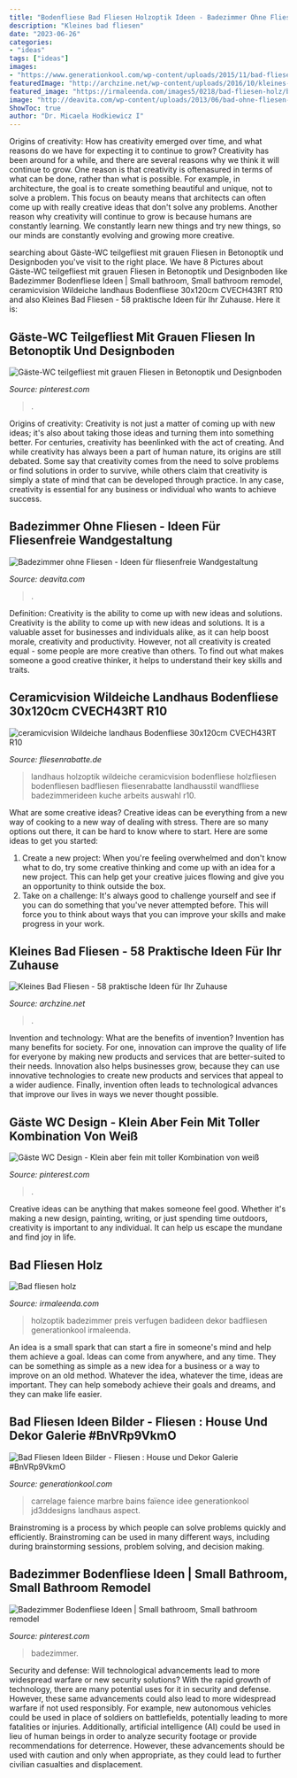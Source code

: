 ```yaml
---
title: "Bodenfliese Bad Fliesen Holzoptik Ideen - Badezimmer Ohne Fliesen"
description: "Kleines bad fliesen"
date: "2023-06-26"
categories:
- "ideas"
tags: ["ideas"]
images:
- "https://www.generationkool.com/wp-content/uploads/2015/11/bad-fliesen-ideen-bilder.jpg"
featuredImage: "http://archzine.net/wp-content/uploads/2016/10/kleines-bad-fliesen-naturstein-optik.jpg"
featured_image: "https://irmaleenda.com/images5/0218/bad-fliesen-holz/bad-fliesen-holz-07_2.jpg"
image: "http://deavita.com/wp-content/uploads/2013/06/bad-ohne-fliesen-wand-glaspaneele-dekorativ-holzboden-.jpg"
ShowToc: true
author: "Dr. Micaela Hodkiewicz I"
---
```



Origins of creativity: How has creativity emerged over time, and what reasons do we have for expecting it to continue to grow?
Creativity has been around for a while, and there are several reasons why we think it will continue to grow. One reason is that creativity is oftenasured in terms of what can be done, rather than what is possible. For example, in architecture, the goal is to create something beautiful and unique, not to solve a problem. This focus on beauty means that architects can often come up with really creative ideas that don't solve any problems. Another reason why creativity will continue to grow is because humans are constantly learning. We constantly learn new things and try new things, so our minds are constantly evolving and growing more creative.

	

		
searching about Gäste-WC teilgefliest mit grauen Fliesen in Betonoptik und Designboden you've visit to the right place. We have 8 Pictures about Gäste-WC teilgefliest mit grauen Fliesen in Betonoptik und Designboden like Badezimmer Bodenfliese Ideen | Small bathroom, Small bathroom remodel, ceramicvision Wildeiche landhaus Bodenfliese 30x120cm CVECH43RT R10 and also Kleines Bad Fliesen - 58 praktische Ideen für Ihr Zuhause. Here it is:
		
    
## Gäste-WC Teilgefliest Mit Grauen Fliesen In Betonoptik Und Designboden

<img loading=lazy src="https://i.pinimg.com/736x/62/20/b4/6220b4480c0e883fe70e1994d325fe22--pixel-bad-inspiration.jpg?b=t" onerror="this.onerror=null;this.src='https://tse1.mm.bing.net/th?id=OIP.580yIimvupirVC6_PTncPAHaJ3&amp;pid=15.1';" alt="Gäste-WC teilgefliest mit grauen Fliesen in Betonoptik und Designboden">

_Source: pinterest.com_

>. 

	

Origins of creativity:
Creativity is not just a matter of coming up with new ideas; it's also about taking those ideas and turning them into something better. For centuries, creativity has beenlinked with the act of creating. And while creativity has always been a part of human nature, its origins are still debated. Some say that creativity comes from the need to solve problems or find solutions in order to survive, while others claim that creativity is simply a state of mind that can be developed through practice. In any case, creativity is essential for any business or individual who wants to achieve success.

    
## Badezimmer Ohne Fliesen - Ideen Für Fliesenfreie Wandgestaltung

<img loading=lazy src="http://deavita.com/wp-content/uploads/2013/06/bad-ohne-fliesen-wand-glaspaneele-dekorativ-holzboden-.jpg" onerror="this.onerror=null;this.src='https://tse1.mm.bing.net/th?id=OIP.4rMHkAugK5w6UnYLJapGpgHaFt&amp;pid=15.1';" alt="Badezimmer ohne Fliesen - Ideen für fliesenfreie Wandgestaltung">

_Source: deavita.com_

>. 

	

Definition: Creativity is the ability to come up with new ideas and solutions.
Creativity is the ability to come up with new ideas and solutions. It is a valuable asset for businesses and individuals alike, as it can help boost morale, creativity and productivity. However, not all creativity is created equal - some people are more creative than others. To find out what makes someone a good creative thinker, it helps to understand their key skills and traits.

    
## Ceramicvision Wildeiche Landhaus Bodenfliese 30x120cm CVECH43RT R10

<img loading=lazy src="https://img.fliesenrabatte.de/cms_xl/cms/117554/ceramicvision-wildeiche-landhaus-30x120-hs.jpg" onerror="this.onerror=null;this.src='https://tse2.mm.bing.net/th?id=OIP.CCrzHNC4Hgg3hNqWFyidLwHaEG&amp;pid=15.1';" alt="ceramicvision Wildeiche landhaus Bodenfliese 30x120cm CVECH43RT R10">

_Source: fliesenrabatte.de_

>landhaus holzoptik wildeiche ceramicvision bodenfliese holzfliesen bodenfliesen badfliesen fliesenrabatte landhausstil wandfliese badezimmerideen kuche arbeits auswahl r10. 

	

What are some creative ideas?
Creative ideas can be everything from a new way of cooking to a new way of dealing with stress. There are so many options out there, it can be hard to know where to start. Here are some ideas to get you started: 
1. Create a new project: When you're feeling overwhelmed and don't know what to do, try some creative thinking and come up with an idea for a new project. This can help get your creative juices flowing and give you an opportunity to think outside the box.
2. Take on a challenge: It's always good to challenge yourself and see if you can do something that you've never attempted before. This will force you to think about ways that you can improve your skills and make progress in your work. 

    
## Kleines Bad Fliesen - 58 Praktische Ideen Für Ihr Zuhause

<img loading=lazy src="http://archzine.net/wp-content/uploads/2016/10/kleines-bad-fliesen-naturstein-optik.jpg" onerror="this.onerror=null;this.src='https://tse3.mm.bing.net/th?id=OIP.IrEH-3OMoFmZb51mNwd5iwHaJ3&amp;pid=15.1';" alt="Kleines Bad Fliesen - 58 praktische Ideen für Ihr Zuhause">

_Source: archzine.net_

>. 

	

Invention and technology: What are the benefits of invention?
Invention has many benefits for society. For one, innovation can improve the quality of life for everyone by making new products and services that are better-suited to their needs. Innovation also helps businesses grow, because they can use innovative technologies to create new products and services that appeal to a wider audience. Finally, invention often leads to technological advances that improve our lives in ways we never thought possible.

    
## Gäste WC Design - Klein Aber Fein Mit Toller Kombination Von Weiß

<img loading=lazy src="https://i.pinimg.com/originals/51/46/05/5146056900d358f9fddfb54a613391d5.jpg" onerror="this.onerror=null;this.src='https://tse4.mm.bing.net/th?id=OIP.JdV-_lNPIbvGSneERqp7RAHaJ3&amp;pid=15.1';" alt="Gäste WC Design - Klein aber fein mit toller Kombination von weiß">

_Source: pinterest.com_

>. 

	

Creative ideas can be anything that makes someone feel good. Whether it's making a new design, painting, writing, or just spending time outdoors, creativity is important to any individual. It can help us escape the mundane and find joy in life.

    
## Bad Fliesen Holz

<img loading=lazy src="https://irmaleenda.com/images5/0218/bad-fliesen-holz/bad-fliesen-holz-07_2.jpg" onerror="this.onerror=null;this.src='https://tse1.mm.bing.net/th?id=OIP.IBLkb6UnGAlx0RSVUr9aRgHaE8&amp;pid=15.1';" alt="Bad fliesen holz">

_Source: irmaleenda.com_

>holzoptik badezimmer preis verfugen badideen dekor badfliesen generationkool irmaleenda. 

	

An idea is a small spark that can start a fire in someone's mind and help them achieve a goal. Ideas can come from anywhere, and any time. They can be something as simple as a new idea for a business or a way to improve on an old method. Whatever the idea, whatever the time, ideas are important. They can help somebody achieve their goals and dreams, and they can make life easier.

    
## Bad Fliesen Ideen Bilder - Fliesen : House Und Dekor Galerie #BnVRp9VkmO

<img loading=lazy src="https://www.generationkool.com/wp-content/uploads/2015/11/bad-fliesen-ideen-bilder.jpg" onerror="this.onerror=null;this.src='https://tse2.mm.bing.net/th?id=OIP._7HfTubZ3_YzpZvwYWrw6gHaFo&amp;pid=15.1';" alt="Bad Fliesen Ideen Bilder - Fliesen : House und Dekor Galerie #BnVRp9VkmO">

_Source: generationkool.com_

>carrelage faience marbre bains faïence idee generationkool jd3ddesigns landhaus aspect. 

	

Brainstroming is a process by which people can solve problems quickly and efficiently. Brainstroming can be used in many different ways, including during brainstorming sessions, problem solving, and decision making.

    
## Badezimmer Bodenfliese Ideen | Small Bathroom, Small Bathroom Remodel

<img loading=lazy src="https://i.pinimg.com/originals/ab/fc/5d/abfc5d25e74c165621c550ee0785b9de.jpg" onerror="this.onerror=null;this.src='https://tse1.mm.bing.net/th?id=OIP.YuFLStQ7LRXb46FGf8EjEgHaJ3&amp;pid=15.1';" alt="Badezimmer Bodenfliese Ideen | Small bathroom, Small bathroom remodel">

_Source: pinterest.com_

>badezimmer. 

	

Security and defense: Will technological advancements lead to more widespread warfare or new security solutions?
With the rapid growth of technology, there are many potential uses for it in security and defense. However, these same advancements could also lead to more widespread warfare if not used responsibly. For example, new autonomous vehicles could be used in place of soldiers on battlefields, potentially leading to more fatalities or injuries. Additionally, artificial intelligence (AI) could be used in lieu of human beings in order to analyze security footage or provide recommendations for deterrence. However, these advancements should be used with caution and only when appropriate, as they could lead to further civilian casualties and displacement.

